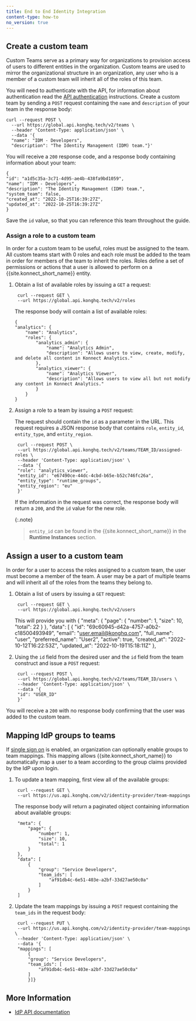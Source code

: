 ```yaml
---
title: End to End Identity Integration
content-type: how-to
no_version: true
---
```



## Create a custom team

Custom Teams serve as a primary way for organizations to provision access of users to different entities in the organization. Custom teams are used to mirror the organizational structure in an organization, any user who is a member of a custom team will inherit all of the roles of this team.

You will need to authenticate with the API, for information about authentication read the [API authentication](/konnect/api/index/#authentication) instructions.
Create a custom team by sending a `POST` request containing the `name` and `description` of your team in the response body: 
```
curl --request POST \
  --url https://global.api.konghq.tech/v2/teams \
  --header 'Content-Type: application/json' \
  --data '{
  "name": "IDM - Developers",
  "description": "The Identity Management (IDM) team."}'
```

You will receive a `200` response code, and a response body containing information about your team: 

```
{
"id": "a1d5c35a-3c71-4d95-ae4b-438fa9bd1059",
"name": "IDM - Developers",
"description": "The Identity Management (IDM) team.",
"system_team": false,
"created_at": "2022-10-25T16:39:27Z",
"updated_at": "2022-10-25T16:39:27Z"
}
```

Save the `id` value, so that you can reference this team throughout the guide.


### Assign a role to a custom team

In order for a custom team to be useful, roles must be assigned to the team. All custom teams start with 0 roles and each role must be added to the team in order for members of the team to inherit the roles. Roles define a set of permissions or actions that a user is allowed to perform on a {{site.konnect_short_name}} entity. 

1. Obtain a list of available roles by issuing a `GET` a request:

        curl --request GET \
        --url https://global.api.konghq.tech/v2/roles

   The response body will contain a list of available roles: 

    ```
    {
	"analytics": {
		"name": "Analytics",
		"roles": {
			"analytics_admin": {
				"name": "Analytics Admin",
				"description": "Allows users to view, create, modify, and delete all content in Konnect Analytics."
			},
			"analytics_viewer": {
				"name": "Analytics Viewer",
				"description": "Allows users to view all but not modify any content in Konnect Analytics."
			}
		}
	}
    ```

2. Assign a role to a team by issuing  a `POST` request:
    
    The request should contain the `id` as a parameter in the URL. This request requires a JSON response body that contains `role`, `entity_id`, `entity_type`, and `entity_region`. 

        curl --request POST \
        --url https://global.api.konghq.tech/v2/teams/TEAM_ID/assigned-roles \
        --header 'Content-Type: application/json' \
        --data '{
        "role": "analytics_viewer",
        "entity_id": "e67490ce-44dc-4cbd-b65e-b52c746fc26a",
        "entity_type": "runtime_groups",
        "entity_region": "eu"
        }'
    If the information in the request was correct, the response body will return a `200`, and the `id` value for the new role. 

    {:.note}
    > `entity_id` can be found in the {{site.konnect_short_name}} in the **Runtime Instances** section. 

## Assign a user to a custom team

In order for a user to access the roles assigned to a custom team, the user must become a member of the team. A user may be a part of multiple teams and will inherit all of the roles from the teams they belong to.

1. Obtain a list of users by issuing a `GET` request:

        curl --request GET \
        --url https://global.api.konghq.tech/v2/users
    This will provide you with 
    {
	"meta": {
		"page": {
			"number": 1,
			"size": 10,
			"total": 22
		}
	},
	"data": [
		{
			"id": "69c60945-d42a-4757-a0b2-c18500493949",
			"email": "user.email@konghq.com",
			"full_name": "user",
			"preferred_name": "User2",
			"active": true,
			"created_at": "2022-10-12T16:22:53Z",
			"updated_at": "2022-10-19T15:18:11Z"
		},

2. Using the `id` field from the desired user and the `id` field from the team construct and issue a `POST` request: 

        curl --request POST \
        --url https://global.api.konghq.tech/v2/teams/TEAM_ID/users \
        --header 'Content-Type: application/json' \
        --data '{
        "id": "USER_ID"
        }'

You will receive a `200` with no response body confirming that the user was added to the custom team. 


## Mapping IdP groups to teams

If [single sign on](/konnect/org-management/okta-idp/) is enabled, an organization can optionally enable groups to team mappings. This mapping allows {{site.konnect_short_name}} to automatically map a user to a team according to the group claims provided by the IdP upon login.

1. To update a team mapping, first view all of the available groups:  

        curl --request GET \
        --url https://us.api.konghq.com/v2/identity-provider/team-mappings

    The response body will return a paginated object containing information about available groups:

        
            
        "meta": {
            "page": {
                "number": 1,
                "size": 10,
                "total": 1
            }
        },
        "data": [
            {
                "group": "Service Developers",
                "team_ids": [
                    "af91db4c-6e51-403e-a2bf-33d27ae50c0a"
                ]
            }
        ]
        
2. Update the team mappings by issuing a `POST` request containing the `team_ids` in the request body: 

        curl --request PUT \
        --url https://us.api.konghq.com/v2/identity-provider/team-mappings \
        --header 'Content-Type: application/json' \
        --data '{
        "mappings": [
            {
            "group": "Service Developers",
            "team_ids": [
                "af91db4c-6e51-403e-a2bf-33d27ae50c0a"
            ]
            }]}

## More Information

* [IdP API documentation](/identity-management-api)